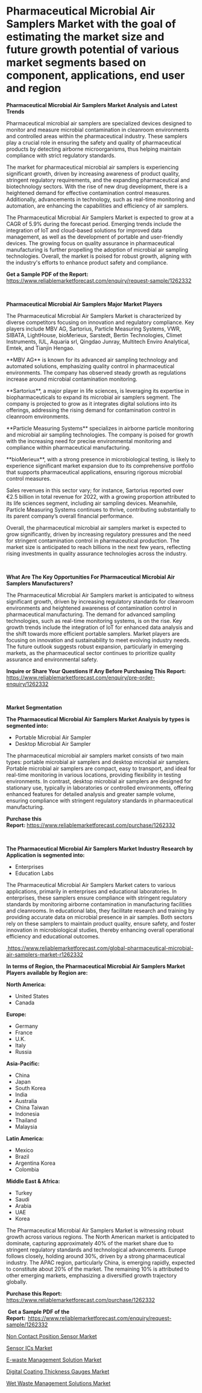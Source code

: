 <p><h1>Pharmaceutical Microbial Air Samplers Market with the goal of estimating the market size and future growth potential of various market segments based on component, applications, end user and region</h1></p><p><strong>Pharmaceutical Microbial Air Samplers Market Analysis and Latest Trends</strong></p>
<p><p>Pharmaceutical microbial air samplers are specialized devices designed to monitor and measure microbial contamination in cleanroom environments and controlled areas within the pharmaceutical industry. These samplers play a crucial role in ensuring the safety and quality of pharmaceutical products by detecting airborne microorganisms, thus helping maintain compliance with strict regulatory standards.</p><p>The market for pharmaceutical microbial air samplers is experiencing significant growth, driven by increasing awareness of product quality, stringent regulatory requirements, and the expanding pharmaceutical and biotechnology sectors. With the rise of new drug development, there is a heightened demand for effective contamination control measures. Additionally, advancements in technology, such as real-time monitoring and automation, are enhancing the capabilities and efficiency of air samplers.</p><p>The Pharmaceutical Microbial Air Samplers Market is expected to grow at a CAGR of 5.9% during the forecast period. Emerging trends include the integration of IoT and cloud-based solutions for improved data management, as well as the development of portable and user-friendly devices. The growing focus on quality assurance in pharmaceutical manufacturing is further propelling the adoption of microbial air sampling technologies. Overall, the market is poised for robust growth, aligning with the industry's efforts to enhance product safety and compliance.</p></p>
<p><strong>Get a Sample PDF of the Report:&nbsp;</strong> <a href="https://www.reliablemarketforecast.com/enquiry/request-sample/1262332?utm_campaign=1123&utm_medium=2&utm_source=Github&utm_content=ia&utm_term=29092024&utm_id=pharmaceutical-microbial-air-samplers">https://www.reliablemarketforecast.com/enquiry/request-sample/1262332</a></p>
<p>&nbsp;</p>
<p><strong>Pharmaceutical Microbial Air Samplers Major Market Players</strong></p>
<p><p>The Pharmaceutical Microbial Air Samplers Market is characterized by diverse competitors focusing on innovation and regulatory compliance. Key players include MBV AG, Sartorius, Particle Measuring Systems, VWR, SIBATA, LightHouse, bioMerieux, Sarstedt, Bertin Technologies, Climet Instruments, IUL, Aquaria srl, Qingdao Junray, Multitech Enviro Analytical, Emtek, and Tianjin Hengao.</p><p>**MBV AG** is known for its advanced air sampling technology and automated solutions, emphasizing quality control in pharmaceutical environments. The company has observed steady growth as regulations increase around microbial contamination monitoring.</p><p>**Sartorius**, a major player in life sciences, is leveraging its expertise in biopharmaceuticals to expand its microbial air samplers segment. The company is projected to grow as it integrates digital solutions into its offerings, addressing the rising demand for contamination control in cleanroom environments.</p><p>**Particle Measuring Systems** specializes in airborne particle monitoring and microbial air sampling technologies. The company is poised for growth with the increasing need for precise environmental monitoring and compliance within pharmaceutical manufacturing.</p><p>**bioMerieux**, with a strong presence in microbiological testing, is likely to experience significant market expansion due to its comprehensive portfolio that supports pharmaceutical applications, ensuring rigorous microbial control measures.</p><p>Sales revenues in this sector vary; for instance, Sartorius reported over €2.5 billion in total revenue for 2022, with a growing proportion attributed to its life sciences segment, including air sampling devices. Meanwhile, Particle Measuring Systems continues to thrive, contributing substantially to its parent company’s overall financial performance.</p><p>Overall, the pharmaceutical microbial air samplers market is expected to grow significantly, driven by increasing regulatory pressures and the need for stringent contamination control in pharmaceutical production. The market size is anticipated to reach billions in the next few years, reflecting rising investments in quality assurance technologies across the industry.</p></p>
<p>&nbsp;</p>
<p><strong>What Are The Key Opportunities For Pharmaceutical Microbial Air Samplers Manufacturers?</strong></p>
<p><p>The Pharmaceutical Microbial Air Samplers market is anticipated to witness significant growth, driven by increasing regulatory standards for cleanroom environments and heightened awareness of contamination control in pharmaceutical manufacturing. The demand for advanced sampling technologies, such as real-time monitoring systems, is on the rise. Key growth trends include the integration of IoT for enhanced data analysis and the shift towards more efficient portable samplers. Market players are focusing on innovation and sustainability to meet evolving industry needs. The future outlook suggests robust expansion, particularly in emerging markets, as the pharmaceutical sector continues to prioritize quality assurance and environmental safety.</p></p>
<p><strong>Inquire or Share Your Questions If Any Before Purchasing This Report:</strong> <a href="https://www.reliablemarketforecast.com/enquiry/pre-order-enquiry/1262332?utm_campaign=1123&utm_medium=2&utm_source=Github&utm_content=ia&utm_term=29092024&utm_id=pharmaceutical-microbial-air-samplers">https://www.reliablemarketforecast.com/enquiry/pre-order-enquiry/1262332</a></p>
<p>&nbsp;</p>
<p><strong>Market Segmentation</strong></p>
<p><strong>The Pharmaceutical Microbial Air Samplers Market Analysis by types is segmented into:</strong></p>
<p><ul><li>Portable Microbial Air Sampler</li><li>Desktop Microbial Air Sampler</li></ul></p>
<p><p>The pharmaceutical microbial air samplers market consists of two main types: portable microbial air samplers and desktop microbial air samplers. Portable microbial air samplers are compact, easy to transport, and ideal for real-time monitoring in various locations, providing flexibility in testing environments. In contrast, desktop microbial air samplers are designed for stationary use, typically in laboratories or controlled environments, offering enhanced features for detailed analysis and greater sample volume, ensuring compliance with stringent regulatory standards in pharmaceutical manufacturing.</p></p>
<p><strong>Purchase this Report:&nbsp;</strong><a href="https://www.reliablemarketforecast.com/purchase/1262332?utm_campaign=1123&utm_medium=2&utm_source=Github&utm_content=ia&utm_term=29092024&utm_id=pharmaceutical-microbial-air-samplers">https://www.reliablemarketforecast.com/purchase/1262332</a></p>
<p>&nbsp;</p>
<p><strong>The Pharmaceutical Microbial Air Samplers Market Industry Research by Application is segmented into:</strong></p>
<p><ul><li>Enterprises</li><li>Education Labs</li></ul></p>
<p><p>The Pharmaceutical Microbial Air Samplers Market caters to various applications, primarily in enterprises and educational laboratories. In enterprises, these samplers ensure compliance with stringent regulatory standards by monitoring airborne contamination in manufacturing facilities and cleanrooms. In educational labs, they facilitate research and training by providing accurate data on microbial presence in air samples. Both sectors rely on these samplers to maintain product quality, ensure safety, and foster innovation in microbiological studies, thereby enhancing overall operational efficiency and educational outcomes.</p></p>
<p><a href="https://www.reliablemarketforecast.com/global-pharmaceutical-microbial-air-samplers-market-r1262332?utm_campaign=1123&utm_medium=2&utm_source=Github&utm_content=ia&utm_term=29092024&utm_id=pharmaceutical-microbial-air-samplers">&nbsp;https://www.reliablemarketforecast.com/global-pharmaceutical-microbial-air-samplers-market-r1262332</a></p>
<p><strong>In terms of Region, the Pharmaceutical Microbial Air Samplers Market Players available by Region are:</strong></p>
<p>
    <p> <strong> North America: </strong>
        <ul>
            <li>United States</li>
            <li>Canada</li>
        </ul>
        </p> 
    <p> <strong> Europe: </strong>
        <ul>
            <li>Germany</li>
            <li>France</li>
            <li>U.K.</li>
            <li>Italy</li>
            <li>Russia</li>
        </ul>
        </p> 
    <p> <strong> Asia-Pacific: </strong>
        <ul>
            <li>China</li>
            <li>Japan</li>
            <li>South Korea</li>
            <li>India</li>
            <li>Australia</li>
            <li>China Taiwan</li>
            <li>Indonesia</li>
            <li>Thailand</li>
            <li>Malaysia</li>
        </ul>
        </p> 
    <p> <strong> Latin America: </strong>
        <ul>
            <li>Mexico</li>
            <li>Brazil</li>
            <li>Argentina Korea</li>
            <li>Colombia</li>
        </ul>
        </p> 
    <p> <strong> Middle East & Africa: </strong>
        <ul>
            <li>Turkey</li>
            <li>Saudi</li>
            <li>Arabia</li>
            <li>UAE</li>
            <li>Korea</li>
        </ul>
    </p>
    </p>
<p><p>The Pharmaceutical Microbial Air Samplers Market is witnessing robust growth across various regions. The North American market is anticipated to dominate, capturing approximately 40% of the market share due to stringent regulatory standards and technological advancements. Europe follows closely, holding around 30%, driven by a strong pharmaceutical industry. The APAC region, particularly China, is emerging rapidly, expected to constitute about 20% of the market. The remaining 10% is attributed to other emerging markets, emphasizing a diversified growth trajectory globally.</p></p>
<p><strong>Purchase this Report: </strong><a href="https://www.reliablemarketforecast.com/purchase/1262332?utm_campaign=1123&utm_medium=2&utm_source=Github&utm_content=ia&utm_term=29092024&utm_id=pharmaceutical-microbial-air-samplers">https://www.reliablemarketforecast.com/purchase/1262332</a></p>
<p>&nbsp;<strong>Get a Sample PDF of the Report:&nbsp;&nbsp;</strong><a href="https://www.reliablemarketforecast.com/enquiry/request-sample/1262332?utm_campaign=1123&utm_medium=2&utm_source=Github&utm_content=ia&utm_term=29092024&utm_id=pharmaceutical-microbial-air-samplers">https://www.reliablemarketforecast.com/enquiry/request-sample/1262332</a></p>
<p><strong></strong></p>
<p><p><a href="https://issuu.com/reportprime-2/docs/non-contact-position-sensor-market-_7eb5e90b231420?utm_campaign=1123&utm_medium=2&utm_source=Github&utm_content=ia&utm_term=29092024&utm_id=pharmaceutical-microbial-air-samplers">Non Contact Position Sensor Market</a></p><p><a href="https://issuu.com/reportprime-2/docs/sensor-ics-market-size-2030.pptx_8a22b93028406d?utm_campaign=1123&utm_medium=2&utm_source=Github&utm_content=ia&utm_term=29092024&utm_id=pharmaceutical-microbial-air-samplers">Sensor ICs Market</a></p><p><a href="https://github.com/thoragea8m/Market-Research-Report-List-1/blob/main/e-waste-management-solution-market.md?utm_campaign=1123&utm_medium=2&utm_source=Github&utm_content=ia&utm_term=29092024&utm_id=pharmaceutical-microbial-air-samplers">E-waste Management Solution Market</a></p><p><a href="https://www.linkedin.com/pulse/strategic-market-insights-global-digital-coating-thickness-ixrje?utm_campaign=1123&utm_medium=2&utm_source=Github&utm_content=ia&utm_term=29092024&utm_id=pharmaceutical-microbial-air-samplers">Digital Coating Thickness Gauges Market</a></p><p><a href="https://github.com/LoriPena712/Market-Research-Report-List-1/blob/main/wet-waste-management-solutions-market.md?utm_campaign=1123&utm_medium=2&utm_source=Github&utm_content=ia&utm_term=29092024&utm_id=pharmaceutical-microbial-air-samplers">Wet Waste Management Solutions Market</a></p></p>